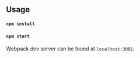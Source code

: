 Usage
-----

#### `npm install`

#### `npm start`
Webpack dev server can be found at `localhost:3001`.
